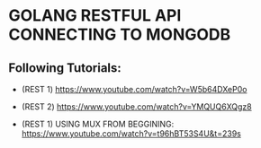 # GOLANG RESTFUL API CONNECTING TO MONGODB

## Following Tutorials:

- (REST 1) https://www.youtube.com/watch?v=W5b64DXeP0o
- (REST 2) https://www.youtube.com/watch?v=YMQUQ6XQgz8

- (REST 1) USING MUX FROM BEGGINING: https://www.youtube.com/watch?v=t96hBT53S4U&t=239s
